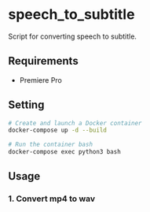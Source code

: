 # speech_to_subtitle

Script for converting speech to subtitle.

## Requirements

* Premiere Pro

## Setting

```bash
# Create and launch a Docker container
docker-compose up -d --build

# Run the container bash
docker-compose exec python3 bash
```

## Usage

### 1. Convert mp4 to wav
